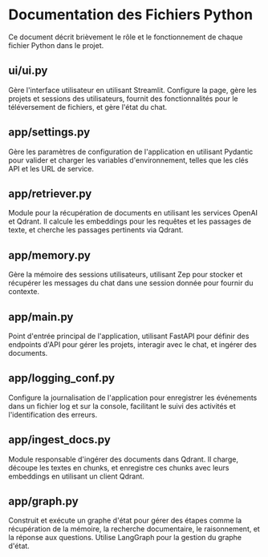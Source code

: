 # Documentation des Fichiers Python

Ce document décrit brièvement le rôle et le fonctionnement de chaque fichier Python dans le projet.

## ui/ui.py
Gère l'interface utilisateur en utilisant Streamlit. Configure la page, gère les projets et sessions des utilisateurs, fournit des fonctionnalités pour le téléversement de fichiers, et gère l'état du chat.

## app/settings.py
Gère les paramètres de configuration de l'application en utilisant Pydantic pour valider et charger les variables d'environnement, telles que les clés API et les URL de service.

## app/retriever.py
Module pour la récupération de documents en utilisant les services OpenAI et Qdrant. Il calcule les embeddings pour les requêtes et les passages de texte, et cherche les passages pertinents via Qdrant.

## app/memory.py
Gère la mémoire des sessions utilisateurs, utilisant Zep pour stocker et récupérer les messages du chat dans une session donnée pour fournir du contexte.

## app/main.py
Point d'entrée principal de l'application, utilisant FastAPI pour définir des endpoints d'API pour gérer les projets, interagir avec le chat, et ingérer des documents.

## app/logging_conf.py
Configure la journalisation de l'application pour enregistrer les événements dans un fichier log et sur la console, facilitant le suivi des activités et l'identification des erreurs.

## app/ingest_docs.py
Module responsable d'ingérer des documents dans Qdrant. Il charge, découpe les textes en chunks, et enregistre ces chunks avec leurs embeddings en utilisant un client Qdrant.

## app/graph.py
Construit et exécute un graphe d'état pour gérer des étapes comme la récupération de la mémoire, la recherche documentaire, le raisonnement, et la réponse aux questions. Utilise LangGraph pour la gestion du graphe d'état.

